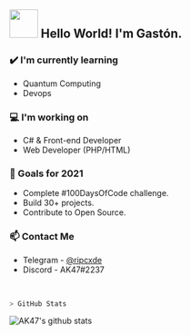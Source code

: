 ## <img src="https://raw.githubusercontent.com/alexnaiman/alexnaiman/master/resources/Confused_Dog.gif" height="50px" />  Hello World! I'm Gastón.


### ✔️ I'm currently learning
- Quantum Computing
- Devops

### 💻 I'm working on
- C# & Front-end Developer
- Web Developer (PHP/HTML)

### 🌱 Goals for 2021
- Complete #100DaysOfCode challenge.
- Build 30+ projects.
- Contribute to Open Source.

### 📫 Contact Me
- Telegram - [@ripcxde](https://telegram.me/ripcxde)
- Discord - AK47#2237

<br>

````bash
> GitHub Stats
````


![AK47's github stats](https://github-readme-stats.vercel.app/api?username=gxston&show_icons=false&theme=radical)
